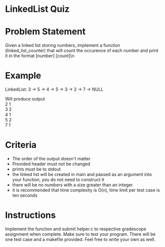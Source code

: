 # LinkedList Quiz

# Problem Statement
Given a linked list storing numbers, implement a function (linked_list_counter) that will count the occurence of each number and print it in the format [number] [count]\n
 
# Example
LinkedList: 3 -> 5 -> 4 -> 5 -> 3 -> 2 -> 7 -> NULL

Will produce output  
2 1  
3 2  
4 1  
5 2  
7 1  

# Criteria
- The order of the output doesn't matter
- Provided header must not be changed
- prints must be to stdout
- the linked list will be created in main and passed as an argument into your function, you do not need to construct it
- there will be no numbers with a size greater than an integer
- it is recommended that time complexity is O(n), time limit per test case is ten seconds

# Instructions
Implement the function and submit helper.c to respective gradescope assignment when complete. Make sure to test your program. There will be one test case and a makefile provided. Feel free to write your own as well.
